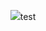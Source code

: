 <p align="center"><img src="https://github.com/morrowdigital/classy-mall/blob/master/assets/img/square.png" />test</p>
